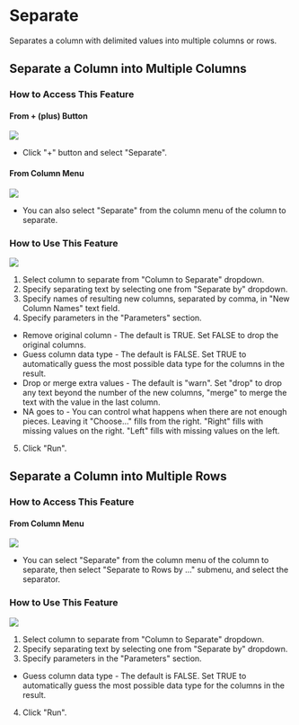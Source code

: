 # Separate
Separates a column with delimited values into multiple columns or rows.

## Separate a Column into Multiple Columns

### How to Access This Feature

#### From + (plus) Button
![](images/command-separate-df-menu.png)
* Click "+" button and select "Separate".

#### From Column Menu
![](images/command-separate-column-menu.png)
* You can also select "Separate" from the column menu of the column to separate.

### How to Use This Feature

![](images/separate.png)

1. Select column to separate from "Column to Separate" dropdown.
2. Specify separating text by selecting one from "Separate by" dropdown.
3. Specify names of resulting new columns, separated by comma, in "New Column Names" text field.
4. Specify parameters in the "Parameters" section.
  * Remove original column - The default is TRUE. Set FALSE to drop the original columns.
  * Guess column data type - The default is FALSE. Set TRUE to automatically guess the most possible data type for the columns in the result.
  * Drop or merge extra values - The default is "warn". Set "drop" to drop any text beyond the number of the new columns, "merge" to merge the text with the value in the last column.
  * NA goes to - You can control what happens when there are not enough pieces. Leaving it "Choose..." fills from the right. "Right" fills with missing values on the right. "Left" fills with missing values on the left.
5. Click "Run".

## Separate a Column into Multiple Rows

### How to Access This Feature

#### From Column Menu
![](images/separate_rows_column_menu.png)
* You can select "Separate" from the column menu of the column to separate, then select "Separate to Rows by ..." submenu, and select the separator.

### How to Use This Feature
![](images/separate_rows_dialog.png)
1. Select column to separate from "Column to Separate" dropdown.
2. Specify separating text by selecting one from "Separate by" dropdown.
3. Specify parameters in the "Parameters" section.
  * Guess column data type - The default is FALSE. Set TRUE to automatically guess the most possible data type for the columns in the result.
4. Click "Run".
